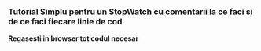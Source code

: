 ### Tutorial Simplu pentru un StopWatch cu comentarii la ce faci si de ce faci fiecare linie de cod

**Regasesti in browser tot codul necesar**
